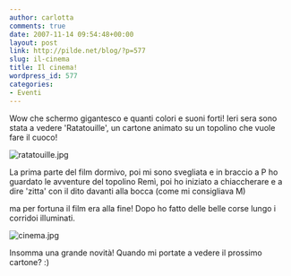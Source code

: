 ```yaml
---
author: carlotta
comments: true
date: 2007-11-14 09:54:48+00:00
layout: post
link: http://pilde.net/blog/?p=577
slug: il-cinema
title: Il cinema!
wordpress_id: 577
categories:
- Eventi
---
```


Wow che schermo gigantesco e quanti colori e suoni forti!
Ieri sera sono stata a vedere 'Ratatouille', un cartone animato su un topolino che vuole fare il cuoco! 

![ratatouille.jpg](http://pilde.net/blog/wp-content/uploads/2007/11/ratatouille.jpg)




La prima parte del film dormivo, poi mi sono svegliata e in braccio a P ho guardato le avventure del topolino Remì, poi ho iniziato a chiaccherare e a dire 'zitta' con il dito davanti alla bocca (come mi consigliava M)


 ma per fortuna il film era alla fine!
Dopo ho fatto delle belle corse lungo i corridoi illuminati.

![cinema.jpg](http://pilde.net/blog/wp-content/uploads/2007/11/cinema.jpg)




Insomma una grande novità! Quando mi portate a vedere il prossimo cartone? :)



